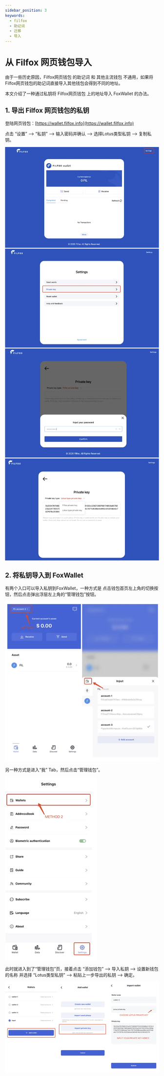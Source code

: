 ```yaml
---
sidebar_position: 3
keywords:
  - filfox
  - 助记词
  - 迁移
  - 导入
---
```


# 从 Filfox 网页钱包导入

由于一些历史原因，Filfox网页钱包 的助记词 和 其他主流钱包 不通用，如果将 Filfox网页钱包的助记词直接导入其他钱包会得到不同的地址。

本文介绍了一种通过私钥将 Filfox网页钱包 上的地址导入 FoxWallet 的办法。

## 1. 导出 Filfox 网页钱包的私钥

登陆网页钱包：[https://wallet.filfox.info](https://wallet.filfox.info)

点击 “设置” —> “私钥” —> 输入密码并确认 —> 选择Lotus类型私钥 —> 复制私钥。

![](../img/filfox-export-0.webp)
![](../img/filfox-export-1.webp)
![](../img/filfox-export-2.webp)
![](../img/filfox-export-3.webp)

## 2. 将私钥导入到 FoxWallet

有两个入口可以导入私钥到FoxWallet，一种方式是 点击钱包首页左上角的切换按钮，然后点击弹出浮层左上角的“管理钱包”按钮。

![](../img/add-wallet-1.webp)

另一种方式是进入“我” Tab，然后点击“管理钱包”。

![](../img/add-wallet-2.webp)

此时就进入到了“管理钱包”页，接着点击 “添加钱包” —> 导入私钥 —> 设置新钱包的名称 并选择 “Lotus类型私钥” —> 粘贴上一步导出的私钥 —> 确定。

![](../img/import-lotus.webp)




